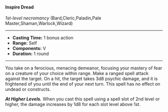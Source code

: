 #### Inspire Dread
*1st-level necromancy* (Bard,Cleric,Paladin,Pale Master,Shaman,Warlock,Wizard)
___
- **Casting Time:** 1 bonus action
- **Range:** Self
- **Components:** V
- **Duration:** 1 round
---
You take on a ferocious, menacing demeanor, focusing your mastery of fear on a creature of your choice within range. Make a ranged spell attack against the target. On a hit, the target takes 3d8 psychic damage, and it is frightened of you until the end of your next turn. This spell has no effect on undead or constructs.

***At Higher Levels.***  When you cast this spell using a spell slot of 2nd level or higher, the damage increases by 1d8 for each slot level above 1st.
